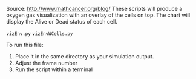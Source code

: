  Source: http://www.mathcancer.org/blog/
 These scripts will produce a oxygen gas visualization with an overlay of the cells on top. The chart will display the Alive or Dead status of each cell. 
 
 `vizEnv.py`
 `vizEnvWCells.py`
 
 To run this file: 
 1) Place it in the same directory as your simulation output. 
 2) Adjust the frame number
 3) Run the script within a terminal

